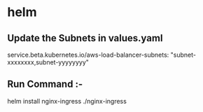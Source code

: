 # helm

## Update the Subnets in values.yaml

service.beta.kubernetes.io/aws-load-balancer-subnets: "subnet-xxxxxxxx,subnet-yyyyyyyy"

## Run Command :- 
helm install nginx-ingress ./nginx-ingress

